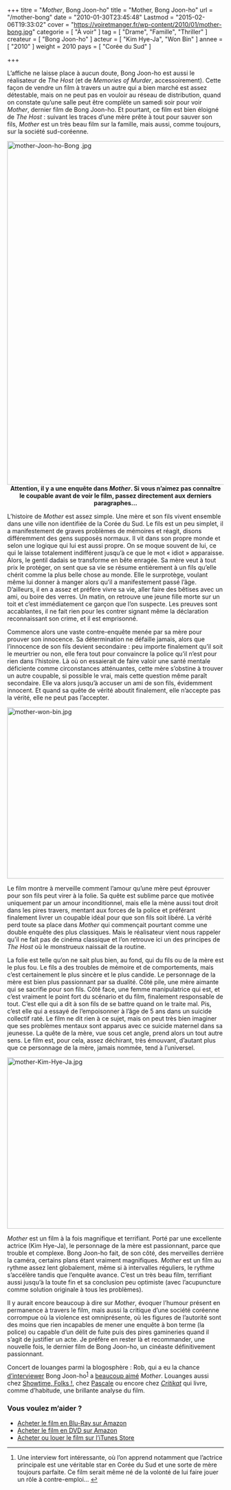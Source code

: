 +++
titre = "<em>Mother</em>, Bong Joon-ho"
title = "Mother, Bong Joon-ho"
url = "/mother-bong"
date = "2010-01-30T23:45:48"
Lastmod = "2015-02-06T19:33:02"
cover = "https://voiretmanger.fr/wp-content/2010/01/mother-bong.jpg"
categorie = [ "À voir" ]
tag = [ "Drame", "Famille", "Thriller" ]
createur = [ "Bong Joon-ho" ]
acteur = [ "Kim Hye-Ja", "Won Bin" ]
annee = [ "2010" ]
weight = 2010
pays = [ "Corée du Sud" ]

+++

<p>L&rsquo;affiche ne laisse place à aucun doute, Bong Joon-ho est aussi le réalisateur de <em>The Host</em> (et de <em>Memories of Murder</em>, accessoirement). Cette façon de vendre un film à travers un autre qui a bien marché est assez détestable, mais on ne peut pas en vouloir au réseau de distribution, quand on constate qu&rsquo;une salle peut être complète un samedi soir pour voir <em>Mother</em>, dernier film de Bong Joon-ho. Et pourtant, ce film est bien éloigné de <em>The Host</em> : suivant les traces d&rsquo;une mère prête à tout pour sauver son fils, <em>Mother</em> est un très beau film sur la famille, mais aussi, comme toujours, sur la société sud-coréenne.</p>
<a href="http://www.allocine.fr/film/fichefilm_gen_cfilm=135521.html"><img class="aligncenter" src="https://voiretmanger.fr/wp-content/2010/01/mother-Joon-ho-Bong-.jpg" border="0" alt="mother-Joon-ho-Bong .jpg" width="600" height="800" /></a>
<div style="text-align: center;"><strong>Attention, il y a une enquête dans <em>Mother</em>. Si vous n&rsquo;aimez pas connaître le coupable avant de voir le film, passez directement aux derniers paragraphes…</strong></div>
<p>L&rsquo;histoire de <em>Mother</em> est assez simple. Une mère et son fils vivent ensemble dans une ville non identifiée de la Corée du Sud. Le fils est un peu simplet, il a manifestement de graves problèmes de mémoires et réagit, disons différemment des gens supposés normaux. Il vit dans son propre monde et selon une logique qui lui est aussi propre. On se moque souvent de lui, ce qui le laisse totalement indifférent jusqu&rsquo;à ce que le mot &laquo;&nbsp;idiot&nbsp;&raquo; apparaisse. Alors, le gentil dadais se transforme en bête enragée. Sa mère veut à tout prix le protéger, on sent que sa vie se résume entièrement à un fils qu&rsquo;elle chérit comme la plus belle chose au monde. Elle le surprotège, voulant même lui donner à manger alors qu&rsquo;il a manifestement passé l&rsquo;âge. D&rsquo;ailleurs, il en a assez et préfère vivre sa vie, aller faire des bêtises avec un ami, ou boire des verres. Un matin, on retrouve une jeune fille morte sur un toit et c&rsquo;est immédiatement ce garçon que l&rsquo;on suspecte. Les preuves sont accablantes, il ne fait rien pour les contrer signant même la déclaration reconnaissant son crime, et il est emprisonné.</p>
<p>Commence alors une vaste contre-enquête menée par sa mère pour prouver son innocence. Sa détermination ne défaille jamais, alors que l&rsquo;innocence de son fils devient secondaire : peu importe finalement qu&rsquo;il soit le meurtrier ou non, elle fera tout pour convaincre la police qu&rsquo;il n&rsquo;est pour rien dans l&rsquo;histoire. Là où on essaierait de faire valoir une santé mentale déficiente comme circonstances atténuantes, cette mère s&rsquo;obstine à trouver un autre coupable, si possible le vrai, mais cette question même paraît secondaire. Elle va alors jusqu&rsquo;à accuser un ami de son fils, évidemment innocent. Et quand sa quête de vérité aboutit finalement, elle n&rsquo;accepte pas la vérité, elle ne peut pas l&rsquo;accepter.</p>
<img class="aligncenter" src="https://voiretmanger.fr/wp-content/2010/01/mother-won-bin.jpg" border="0" alt="mother-won-bin.jpg" width="600" height="399" />
<p>Le film montre à merveille comment l&rsquo;amour qu&rsquo;une mère peut éprouver pour son fils peut virer à la folie. Sa quête est sublime parce que motivée uniquement par un amour inconditionnel, mais elle la mène aussi tout droit dans les pires travers, mentant aux forces de la police et préférant finalement livrer un coupable idéal pour que son fils soit libéré. La vérité perd toute sa place dans <em>Mother</em> qui commençait pourtant comme une double enquête des plus classiques. Mais le réalisateur vient nous rappeler qu&rsquo;il ne fait pas de cinéma classique et l&rsquo;on retrouve ici un des principes de <em>The Host</em> où le monstrueux naissait de la routine.</p>
<p>La folie est telle qu&rsquo;on ne sait plus bien, au fond, qui du fils ou de la mère est le plus fou. Le fils a des troubles de mémoire et de comportements, mais c&rsquo;est certainement le plus sincère et le plus candide. Le personnage de la mère est bien plus passionnant par sa dualité. Côté pile, une mère aimante qui se sacrifie pour son fils. Côté face, une femme manipulatrice qui est, et c&rsquo;est vraiment le point fort du scénario et du film, finalement responsable de tout. C&rsquo;est elle qui a dit à son fils de se battre quand on le traite mal. Pis, c&rsquo;est elle qui a essayé de l&#8217;empoisonner à l&rsquo;âge de 5 ans dans un suicide collectif raté. Le film ne dit rien à ce sujet, mais on peut très bien imaginer que ses problèmes mentaux sont apparus avec ce suicide maternel dans sa jeunesse. La quête de la mère, vue sous cet angle, prend alors un tout autre sens. Le film est, pour cela, assez déchirant, très émouvant, d&rsquo;autant plus que ce personnage de la mère, jamais nommée, tend à l&rsquo;universel.</p>
<img class="aligncenter" src="https://voiretmanger.fr/wp-content/2010/01/mother-Kim-Hye-Ja.jpg" border="0" alt="mother-Kim-Hye-Ja.jpg" width="600" height="399" />
<p><em>Mother</em> est un film à la fois magnifique et terrifiant. Porté par une excellente actrice (Kim Hye-Ja), le personnage de la mère est passionnant, parce que trouble et complexe. Bong Joon-ho fait, de son côté, des merveilles derrière la caméra, certains plans étant vraiment magnifiques. <em>Mother</em> est un film au rythme assez lent globalement, même si à intervalles réguliers, le rythme s&rsquo;accélère tandis que l&rsquo;enquête avance. C&rsquo;est un très beau film, terrifiant aussi jusqu&rsquo;à la toute fin et sa conclusion peu optimiste (avec l&rsquo;acupuncture comme solution originale à tous les problèmes).</p>
<p>Il y aurait encore beaucoup à dire sur <em>Mother</em>, évoquer l&rsquo;humour présent en permanence à travers le film, mais aussi la critique d&rsquo;une société coréenne corrompue où la violence est omniprésente, où les figures de l&rsquo;autorité sont des moins que rien incapables de mener une enquête à bon terme (la police) ou capable d&rsquo;un délit de fuite puis des pires gamineries quand il s&rsquo;agit de justifier un acte. Je préfère en rester là et recommander, une nouvelle fois, le dernier film de Bong Joon-ho, un cinéaste définitivement passionnant.</p>
<p>Concert de louanges parmi la blogosphère : Rob, qui a eu la chance <a href="http://www.toujoursraison.com/2010/01/entretien-avec-bong-joon-ho-tellement_25.html">d&rsquo;interviewer</a> Bong Joon-ho<sup id="fnref-2561-1"><a href="#fn-2561-1" rel="footnote">1</a></sup> a <a href="http://www.toujoursraison.com/2010/01/mother.html">beaucoup aimé</a> <em>Mother</em>. Louanges aussi chez <a href="http://showtimefolks.fr/2009/12/29/preview-mother-de-bong-joon-ho/">Showtime, Folks !</a>, chez <a href="http://www.surlarouteducinema.com/archive/2010/01/29/mother-de-joon-ho-bong.html">Pascale</a> ou encore chez <em><a href="http://www.critikat.com/Mother.html">Critikat</a></em> qui livre, comme d&rsquo;habitude, une brillante analyse du film.</p>
<div class="amazon">
<h3>Vous voulez m&rsquo;aider ?</h3>
<ul>
<li><a href="http://www.amazon.fr/gp/product/B003PHJLV4/ref=as_li_ss_tl?ie=UTF8&#038;tag=leblogdenic07-21&#038;linkCode=as2&#038;camp=1642&#038;creative=19458&#038;creativeASIN=B003PHJLV4">Acheter le film en Blu-Ray sur Amazon</a></li>
<li><a href="http://www.amazon.fr/gp/product/B003G5MTPK/ref=as_li_ss_tl?ie=UTF8&#038;tag=leblogdenic07-21&#038;linkCode=as2&#038;camp=1642&#038;creative=19458&#038;creativeASIN=B003G5MTPK">Acheter le film en DVD sur Amazon</a></li>
<li><a href="https://itunes.apple.com/fr/movie/mother-vost/id421979204">Acheter ou louer le film sur l&rsquo;iTunes Store</a></li>
</ul>
</div>
<div class="footnotes">
<hr />
<ol>
<li id="fn-2561-1">
Une interview fort intéressante, où l&rsquo;on apprend notamment que l&rsquo;actrice principale est une véritable star en Corée du Sud et une sorte de mère toujours parfaite. Ce film serait même né de la volonté de lui faire jouer un rôle à contre-emploi…&#160;<a href="#fnref-2561-1" rev="footnote">&#8617;</a>
</li>
</ol>
</div>

